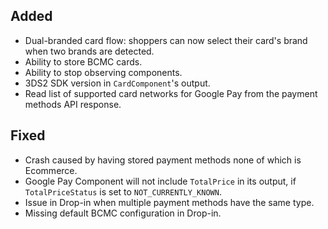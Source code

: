 [//]: # (This file will be used for the release notes on GitHub when publishing.)
[//]: # (Types of changes: `Added` `Changed` `Deprecated` `Removed` `Fixed` `Security`)
[//]: # (Example:)
[//]: # (## Added)
[//]: # ( - New payment method)
[//]: # (## Changed)
[//]: # ( - DropIn service's package changed from `com.adyen.dropin` to `com.adyen.dropin.services`)
[//]: # ( # Deprecated)
[//]: # ( - Configurations public constructor are deprecated, please use each Configuration's builder to make a Configuration object)

## Added
- Dual-branded card flow: shoppers can now select their card's brand when two brands are detected.
- Ability to store BCMC cards.
- Ability to stop observing components.
- 3DS2 SDK version in `CardComponent`'s output.
- Read list of supported card networks for Google Pay from the payment methods API response.

## Fixed
- Crash caused by having stored payment methods none of which is Ecommerce.
- Google Pay Component will not include `TotalPrice` in its output, if `TotalPriceStatus` is set to `NOT_CURRENTLY_KNOWN`.
- Issue in Drop-in when multiple payment methods have the same type.
- Missing default BCMC configuration in Drop-in.
